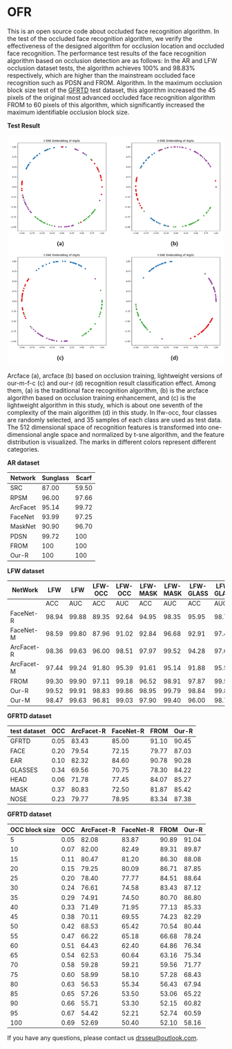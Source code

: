 # OFR
This is an open source code about occluded face recognition algorithm. In the test of the occluded face recognition algorithm, we verify the effectiveness of the designed algorithm for occlusion location and occluded face recognition. The performance test results of the face recognition algorithm based on occlusion detection are as follows: In the AR and LFW occlusion dataset tests, the algorithm achieves 100% and 98.83% respectively, which are higher than the mainstream occluded face recognition such as PDSN and FROM. Algorithm. In the maximum occlusion block size test of the [GFRTD](https://github.com/bonjourdrs/GFRTD) test dataset, this algorithm increased the 45 pixels of the original most advanced occluded face recognition algorithm FROM to 60 pixels of this algorithm, which significantly increased the maximum identifiable occlusion block size. 



**Test Result**

![Alt](img/t-sne.png)

Arcface (a), arcface (b) based on occlusion training, lightweight versions of our-m-f-c (c) and our-r (d) recognition result classification effect. Among them, (a) is the traditional face recognition algorithm, (b) is the arcface algorithm based on occlusion training enhancement, and (c) is the lightweight algorithm in this study, which is about one seventh of the complexity of the main algorithm (d) in this study. In lfw-occ, four classes are randomly selected, and 35 samples of each class are used as test data. The 512 dimensional space of recognition features is transformed into one-dimensional angle space and normalized by t-sne algorithm, and the feature distribution is visualized. The marks in different colors represent different categories.



**AR dataset**

| Network  | Sunglass | Scarf |
| -------- | -------- | ----- |
| SRC      | 87.00    | 59.50 |
| RPSM     | 96.00    | 97.66 |
| ArcFacet | 95.14    | 99.72 |
| FaceNet  | 93.99    | 97.25 |
| MaskNet  | 90.90    | 96.70 |
| PDSN     | 99.72    | 100   |
| FROM     | 100      | 100   |
| Our-R    | 100      | 100   |

 **LFW dataset**

| NetWork    | LFW   | LFW   | LFW-OCC | LFW-OCC | LFW-MASK | LFW-MASK | LFW-GLASS | LFW-GLASS |
| ---------- | ----- | ----- | ------- | ------- | -------- | -------- | --------- | --------- |
|            | ACC   | AUC   | ACC     | AUC     | ACC      | AUC      | ACC       | AUC       |
| FaceNet-R  | 98.94 | 99.88 | 89.35   | 92.64   | 94.95    | 98.35    | 95.95     | 98.78     |
| FaceNet-M  | 98.59 | 99.80 | 87.96   | 91.02   | 92.84    | 96.68    | 92.91     | 97.43     |
| ArcFacet-R | 98.36 | 99.63 | 96.00   | 98.51   | 97.97    | 99.52    | 94.28     | 97.64     |
| ArcFacet-M | 97.44 | 99.24 | 91.80   | 95.39   | 91.61    | 95.14    | 91.88     | 95.59     |
| FROM       | 99.30 | 99.90 | 97.11   | 99.18   | 96.52    | 98.91    | 97.87     | 99.59     |
| Our-R      | 99.52 | 99.91 | 98.83   | 99.86   | 98.95    | 99.79    | 98.84     | 99.89     |
| Our-M      | 98.47 | 99.63 | 96.81   | 99.03   | 97.90    | 99.40    | 96.00     | 98.72     |

**GFRTD dataset**

| test dataset | OCC  | ArcFacet-R | FaceNet-R | FROM  | Our-R |
| ------------ | ---- | ---------- | --------- | ----- | ----- |
| GFRTD        | 0.05 | 83.43      | 85.00     | 91.10 | 90.45 |
| FACE         | 0.20 | 79.54      | 72.15     | 79.77 | 87.03 |
| EAR          | 0.10 | 82.32      | 84.60     | 90.78 | 90.28 |
| GLASSES      | 0.34 | 69.56      | 70.75     | 78.30 | 84.22 |
| HEAD         | 0.06 | 71.78      | 77.45     | 84.07 | 85.27 |
| MASK         | 0.37 | 80.83      | 72.50     | 81.87 | 85.42 |
| NOSE         | 0.23 | 79.77      | 78.95     | 83.34 | 87.38 |



**GFRTD dataset**

| OCC block size | OCC  | ArcFacet-R | FaceNet-R | FROM  | Our-R |
| -------------- | ---- | ---------- | --------- | ----- | ----- |
| 5              | 0.05 | 82.08      | 83.87     | 90.89 | 91.04 |
| 10             | 0.07 | 82.00      | 82.49     | 89.31 | 89.87 |
| 15             | 0.11 | 80.47      | 81.20     | 86.30 | 88.08 |
| 20             | 0.15 | 79.25      | 80.09     | 86.71 | 87.85 |
| 25             | 0.20 | 78.40      | 77.77     | 84.51 | 88.64 |
| 30             | 0.24 | 76.61      | 74.58     | 83.43 | 87.12 |
| 35             | 0.29 | 74.91      | 74.50     | 80.70 | 86.80 |
| 40             | 0.33 | 71.49      | 71.95     | 77.13 | 85.33 |
| 45             | 0.38 | 70.11      | 69.55     | 74.23 | 82.29 |
| 50             | 0.42 | 68.53      | 65.42     | 70.54 | 80.44 |
| 55             | 0.47 | 66.22      | 65.18     | 66.68 | 78.24 |
| 60             | 0.51 | 64.43      | 62.40     | 64.86 | 76.34 |
| 65             | 0.54 | 62.53      | 60.64     | 63.16 | 75.34 |
| 70             | 0.58 | 59.28      | 59.21     | 59.56 | 71.77 |
| 75             | 0.60 | 58.99      | 58.10     | 57.28 | 68.43 |
| 80             | 0.63 | 56.53      | 55.34     | 56.43 | 67.94 |
| 85             | 0.65 | 57.26      | 53.50     | 53.06 | 65.22 |
| 90             | 0.66 | 55.71      | 53.30     | 52.15 | 60.82 |
| 95             | 0.67 | 54.42      | 52.21     | 52.74 | 60.59 |
| 100            | 0.69 | 52.69      | 50.40     | 52.10 | 58.16 |



If you have any questions, please contact us drsseu@outlook.com.
